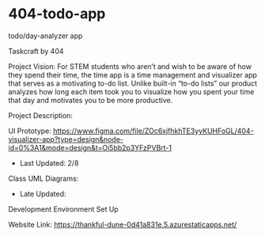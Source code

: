 # 404-todo-app
todo/day-analyzer app

Taskcraft by 404

Project Vision:
For STEM students who aren’t and wish to be aware of how they spend their time, the time app is a time management and visualizer app that serves as a motivating to-do list.
Unlike built-in “to-do lists” our product analyzes how long each item took you to visualize how you spent your time that day and motivates you to be more productive.

Project Description:

UI Prototype: https://www.figma.com/file/ZOc6xjfhkhTE3yyKUHFoGL/404-visualizer-app?type=design&node-id=0%3A1&mode=design&t=Oi5bb2p3YFzPVBrt-1
- Last Updated: 2/8

Class UML Diagrams: 
- Late Updated: 

Development Environment Set Up

Website Link: https://thankful-dune-0d41a831e.5.azurestaticapps.net/
